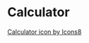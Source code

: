 # Calculator

<a href="https://icons8.com/icon/wLptoyIYwLb3/calculator">Calculator icon by Icons8</a>